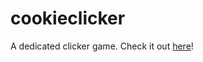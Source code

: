 
# cookieclicker

A dedicated clicker game. Check it out [here](https://vresod.github.io/cookieclicker)!
